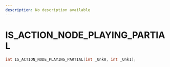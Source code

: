 ```yaml
---
description: No description available 
---
```


# IS_ACTION_NODE_PLAYING_PARTIAL

```cpp
int IS_ACTION_NODE_PLAYING_PARTIAL(int _Unk0, int _Unk1);
```